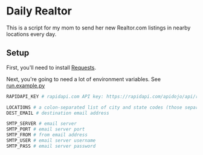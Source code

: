 # Daily Realtor

This is a script for my mom to send her new Realtor.com
listings in nearby locations every day.

## Setup
First, you'll need to install [Requests](https://requests.readthedocs.io/en/master/).

Next, you're going to need a lot of environment variables. See [run.example.py](run.example.py)

```bash
RAPIDAPI_KEY # rapidapi.com API key: https://rapidapi.com/apidojo/api/realtor

LOCATIONS # a colon-separated list of city and state codes (those separated by a comma)
DEST_EMAIL # destination email address

SMTP_SERVER # email server
SMTP_PORT # email server port
SMTP_FROM # from email address
SMTP_USER # email server username
SMTP_PASS # email server password
```